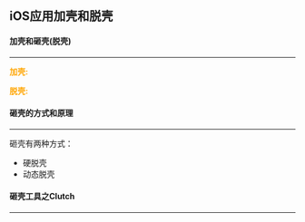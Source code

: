 ## iOS应用加壳和脱壳



#### 加壳和砸壳(脱壳)

-----

<font color='orange'>**加壳:**</font>

<font color='orange'>**脱壳:**</font>



#### 砸壳的方式和原理

--------

砸壳有两种方式：

- 硬脱壳
- 动态脱壳



#### 砸壳工具之Clutch

------

